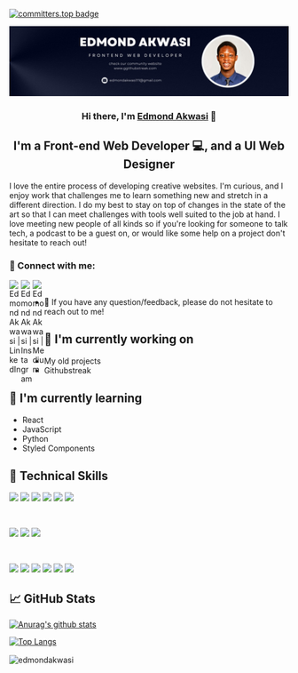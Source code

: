 [![committers.top badge](https://user-badge.committers.top/ghana_private/Edmondakwasi.svg)](https://user-badge.committers.top/ghana_private/Edmondakwasi)


<p align="center">
 <img src="/image/banner.jpeg" alt="my banner">
</p>

<h3 align="center">
Hi there, I'm <a href="https://www.linkedin.com/in/edmondakwasi/" target="_blank" rel="noreferrer">Edmond Akwasi</a> 👋
</h3>

<h2 align="center">
I'm a Front-end Web Developer 💻, and a UI Web Designer 
</h2> 

I love the entire process of developing creative websites. I'm curious, and I enjoy work that challenges me to learn something new and stretch in a different direction. I do my best to stay on top of changes in the state of the art so that I can meet challenges with tools well suited to the job at hand. I love meeting new people of all kinds so if you're looking for someone to talk tech, a podcast to be a guest on, or would like some help on a project don't hesitate to reach out!

### 🤝 Connect with me:

<a href="https://www.linkedin.com/in/edmondakwasi/"><img align="left" src="https://raw.githubusercontent.com/yushi1007/yushi1007/main/images/linkedin.svg" alt="Edmond Akwasi | LinkedIn" width="21px"/></a>
<a href="https://instagram.com/edmond_akwasi1"><img align="left" src="https://raw.githubusercontent.com/yushi1007/yushi1007/main/images/instagram.svg" alt="Edmond Akwasi | Instagram" width="21px"/></a>
<a href="https://medium.com/@edmondakwasi133"><img align="left" src="https://raw.githubusercontent.com/yushi1007/yushi1007/main/images/medium.svg" alt="Edmond Akwasi | Medium" width="21px"/></a>
</br>
- 💬 If you have any question/feedback, please do not hesitate to reach out to me!

## 🔭 I'm currently working on

- My old projects
- Githubstreak 

## 🌱 I'm currently learning

- React 
- JavaScript 
- Python
- Styled Components  

## 💼 Technical Skills

![](https://img.shields.io/badge/Code-React-informational?style=flat&logo=react&color=61DAFB)
![](https://img.shields.io/badge/Code-Redux-informational?style=flat&logo=Redux&color=764ABC)
![](https://img.shields.io/badge/Code-JavaScript-informational?style=flat&logo=JavaScript&color=F7DF1E)
![](https://img.shields.io/badge/Code-HTML5-informational?style=flat&logo=HTML5&color=E34F26)
![](https://img.shields.io/badge/Code-PostgreSQL-informational?style=flat&logo=PostgreSQL&color=336791)
![](https://img.shields.io/badge/Code-SQLite-informational?style=flat&logo=SQLite&color=003B57)

</br>

![](https://img.shields.io/badge/Style-Bootstrap-informational?style=flat&logo=Bootstrap&color=7952B3)
![](https://img.shields.io/badge/Style-CSS3-informational?style=flat&logo=CSS3&color=1572B6)
![](https://img.shields.io/badge/Style-styled--components-informational?style=flat&logo=styled-components&color=DB7093)


</br>

![](https://img.shields.io/badge/Tools-Figma-informational?style=flat&logo=Figma&color=F24E1E)
![](https://img.shields.io/badge/Tools-NPM-informational?style=flat&logo=NPM&color=CB3837)
![](https://img.shields.io/badge/Tools-Heroku-informational?style=flat&logo=Heroku&color=430098)
![](https://img.shields.io/badge/Tools-Netlify-informational?style=flat&logo=netlify&color=00C7B7)
![](https://img.shields.io/badge/Tools-Git-informational?style=flat&logo=Git&color=F05032)
![](https://img.shields.io/badge/Tools-GitHub-informational?style=flat&logo=GitHub&color=181717)


## 📈 GitHub Stats 

[![Anurag's github stats](https://github-readme-stats.vercel.app/api?username=Edmondakwasi)](https://github.com/Edmondakwasi)

[![Top Langs](https://github-readme-stats.vercel.app/api/top-langs/?username=Edmondakwasi&layout=compact)](https://github.com/yushi1007)

<p><img align="center" src="https://github-readme-streak-stats.herokuapp.com/?user=edmondakwasi&" alt="edmondakwasi" /></p>

